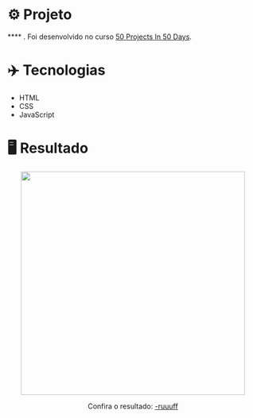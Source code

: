 # ⚙️ Projeto
**** . Foi desenvolvido no curso <a href="https://www.udemy.com/share/103Pv2AEcYdFxQQXUH">50 Projects In 50 Days</a>.

# ✈️ Tecnologias
- HTML
- CSS
- JavaScript

# 🖥️ Resultado
<div align="center">
  <img alt="" src="" width="450px">
  <p>Confira o resultado: <a href="https://-ruuuff.netlify.app">-ruuuff</a></p>
</div>
